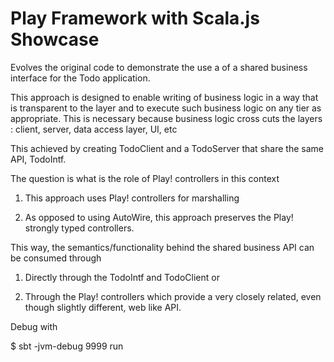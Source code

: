 # Play Framework with Scala.js Showcase

Evolves the original code to demonstrate the use a of a shared business interface for the Todo application.

This approach is designed to enable writing of business logic in a way that is transparent to the layer and to execute such business logic on any tier as appropriate. This is necessary because business logic cross cuts the layers : client, server, data access layer, UI, etc

This achieved by creating TodoClient and a TodoServer that share the same API, TodoIntf.

The question is what is the role of Play! controllers in this context

1. This approach uses Play! controllers for marshalling

1. As opposed to using AutoWire, this approach preserves the Play! strongly typed controllers.

This way, the semantics/functionality behind the shared business API can be consumed through

1. Directly through the TodoIntf and TodoClient or

1. Through the Play! controllers which provide a very closely related, even though slightly different, web like API.

Debug with

$ sbt -jvm-debug 9999 run
